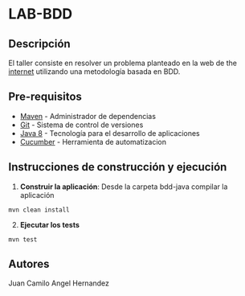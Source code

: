 # LAB-BDD

## Descripción
El taller consiste en resolver un problema planteado en la web de the [internet](https://the-internet.herokuapp.com/) utilizando una metodología basada en BDD.

## Pre-requisitos
* [Maven](https://maven.apache.org/) - Administrador de dependencias
* [Git](https://git-scm.com/) - Sistema de control de versiones
* [Java 8](https://www.java.com/) - Tecnología para el desarrollo de aplicaciones
* [Cucumber](https://cucumber.io/) - Herramienta de automatizacion

## Instrucciones de construcción y ejecución

1. **Construir la aplicación**: Desde la carpeta bdd-java compilar la aplicación

``mvn clean install``

2. **Ejecutar los tests**

``mvn test``

## Autores
Juan Camilo Angel Hernandez
